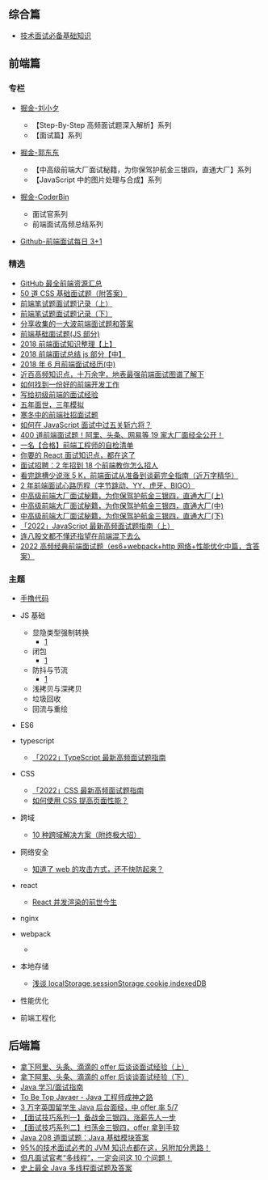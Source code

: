 ## 综合篇

- [技术面试必备基础知识](https://github.com/CyC2018/CS-Notes)

## 前端篇

### 专栏

- [掘金-刘小夕](https://juejin.im/user/5c6256596fb9a049bd42c770/posts)

  - 【Step-By-Step 高频面试题深入解析】系列
  - 【面试篇】系列

- [掘金-郭东东](https://juejin.im/user/57726622165abd005492ee87/posts)

  - 【中高级前端大厂面试秘籍，为你保驾护航金三银四，直通大厂】系列
  - 【JavaScript 中的图片处理与合成】系列

- [掘金-CoderBin](https://juejin.cn/user/1627704066072712/columns)

  - 面试官系列
  - 前端面试高频总结系列

- [Github-前端面试每日 3+1<fe-interview>](https://github.com/haizlin/fe-interview)

### 精选

- [GitHub 最全前端资源汇总](https://helloqingfeng.github.io/front-end-index/index.html)
- [50 道 CSS 基础面试题（附答案）](https://juejin.im/entry/5ad2d3bff265da237a4d75dd)
- [前端笔试题面试题记录（上）](https://juejin.im/post/5aad40e4f265da237f1e12ed)
- [前端笔试题面试题记录（下）](https://juejin.im/post/5ac984646fb9a028c8131e11)
- [分享收集的一大波前端面试题和答案](https://juejin.im/entry/5a9d0f05f265da239b40eb7c)
- [前端基础面试题(JS 部分)](https://juejin.im/entry/598c003c6fb9a03c367d054e)
- [2018 前端面试知识整理【上】](https://juejin.im/post/5b2a6d7be51d4558ae19d22c)
- [2018 前端面试总结 js 部分【中】](https://juejin.im/post/5b2f4eb9e51d4558cc35c289)
- [2018 年 6 月前端面试经历(中)](https://juejin.im/post/5b3b70ea6fb9a04fe91a5039)
- [近百高频知识点，十万余字，地表最强前端面试图谱了解下](https://yuchengkai.cn/docs/zh/frontend/)
- [如何找到一份好的前端开发工作](https://mp.weixin.qq.com/s/Cs3BZEBZEV79hP7qFujOWg)
- [写给初级前端的面试经验](https://mp.weixin.qq.com/s/UD0cuGhJnPzgHkwWlNTzQQ)
- [五年面世，三年模拟](https://juejin.im/post/5ca0425e51882567ce181037)
- [寒冬中的前端社招面试题](https://juejin.im/post/5c8f30606fb9a070ef60996d)
- [如何在 JavaScript 面试中过五关斩六将？](https://mp.weixin.qq.com/s/hon5mR--sXxaE-TbDOlEHw)
- [400 道前端面试题！阿里、头条、网易等 19 家大厂面经全公开！](https://mp.weixin.qq.com/s/iXg1Sadz2yQ-rWQfstVW7g)
- [一名【合格】前端工程师的自检清单](https://juejin.im/post/5cc1da82f265da036023b628)
- [你要的 React 面试知识点，都在这了](https://juejin.im/post/5cf0733de51d4510803ce34e)
- [面试招聘：2 年招到 18 个前端教你怎么招人](https://juejin.im/post/5d6f54e9f265da03f66ddf65)
- [看完跳槽少说涨 5 K，前端面试从准备到谈薪完全指南（近万字精华）](https://juejin.im/post/5dfef50751882512444027eb)
- [2 年前端面试心路历程（字节跳动、YY、虎牙、BIGO）](https://mp.weixin.qq.com/s/OkL39kD-Bb6p1h0q2OgSWQ)
- [中高级前端大厂面试秘籍，为你保驾护航金三银四，直通大厂(上)](https://juejin.cn/post/6844903776512393224)
- [中高级前端大厂面试秘籍，为你保驾护航金三银四，直通大厂(中)](https://juejin.cn/post/6844903801153945608)
- [中高级前端大厂面试秘籍，为你保驾护航金三银四，直通大厂(下)](https://juejin.cn/post/6844903830979608584)
- [「2022」JavaScript 最新高频面试题指南（上）](https://juejin.cn/post/7164928163774988302)
- [连八股文都不懂还指望在前端混下去么](https://juejin.cn/post/7016593221815910408#heading-0)
- [2022 高频经典前端面试题（es6+webpack+http 网络+性能优化中篇，含答案）](https://blog.csdn.net/weixin_45822171/article/details/127532258)

### 主题

- [手撸代码](./topic/code.md)

- JS 基础

  - 显隐类型强制转换
    - [1](https://juejin.cn/post/7156779680756924452)
  - 闭包
    - [1](https://blog.csdn.net/weixin_56893328/article/details/124059319)
  - 防抖与节流
    - [1](https://juejin.cn/post/7155657224549826597)
  - 浅拷贝与深拷贝
  - 垃圾回收
  - 回流与重绘

- ES6

- typescript

  - [「2022」TypeScript 最新高频面试题指南](https://juejin.cn/post/7162011064819777567)

- CSS

  - [「2022」CSS 最新高频面试题指南](https://juejin.cn/post/7150840051453149197#heading-60)
  - [如何使用 CSS 提高页面性能？](https://juejin.cn/post/7150448371059130404)

- 跨域

  - [10 种跨域解决方案（附终极大招）](https://juejin.cn/post/6844904126246027278)

- 网络安全

  - [知道了 web 的攻击方式，还不快防起来？](https://juejin.cn/post/7152359275854200868)

- react

  - [React 并发渲染的前世今生](https://mp.weixin.qq.com/s/01sTK6w4BFUzoRc2NKCs1w)

- nginx

- webpack

  - []()

- 本地存储

  - [浅谈 localStorage,sessionStorage,cookie,indexedDB](https://juejin.cn/post/7158272097897152525)

- 性能优化

- 前端工程化

####

## 后端篇

- [拿下阿里、头条、滴滴的 offer 后谈谈面试经验（上）](https://mp.weixin.qq.com/s/UNNPuH9aMO0Pw4rY9rhX3Q)
- [拿下阿里、头条、滴滴的 offer 后谈谈面试经验（下）](https://mp.weixin.qq.com/s/KtB1mpiZQMRhYyYiz5Xcsw)
- [Java 学习/面试指南](https://github.com/Snailclimb/JavaGuide)
- [To Be Top Javaer - Java 工程师成神之路](https://github.com/hollischuang/toBeTopJavaer)
- [3 万字英国留学生 Java 后台面经，中 offer 率 5/7](https://www.nowcoder.com/discuss/149285)
- [【面试技巧系列一】备战金三银四，涨薪先人一步](<https://www.imooc.com/article/279293(含通用、Java、前端、数据结构和算法)>)
- [【面试技巧系列二】扫荡金三银四，offer 拿到手软](<https://www.imooc.com/article/281607(含Python、PHP、安卓、iOS)>)
- [Java 208 道面试题：Java 基础模块答案](https://www.imooc.com/article/281496)
- [95%的技术面试必考的 JVM 知识点都在这，另附加分思路！](https://mp.weixin.qq.com/s/4CE3VS7NZAUf8nBWF8T14w)
- [但凡面试官考“多线程”，一定会问这 10 个问题！](https://mp.weixin.qq.com/s/9MbZG1qPm54hPpj4n1RwEw)
- [史上最全 Java 多线程面试题及答案](https://mp.weixin.qq.com/s/0CI9od4DIxRrmOGFJw0SuQ)
